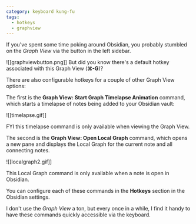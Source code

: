 ```yaml
---
category: keyboard kung-fu
tags:
  - hotkeys
  - graphview
---
```

If you've spent some time poking around Obsidian, you probably stumbled on the _Graph View_ via the button in the left sidebar.

![[graphviewbutton.png]]
But did you know there's a default hotkey associated with this Graph View (**⌘-G**)?

There are also configurable hotkeys for a couple of other Graph View options:

The first is the **Graph View: Start Graph Timelapse Animation** command, which starts a timelapse of notes being added to your Obsidian vault:

![[timelapse.gif]]

FYI this timelapse command is only available when viewing the Graph View.

The second is the **Graph View: Open Local Graph** command, which opens a new pane and displays the Local Graph for the current note and all connecting notes.

![[localgraph2.gif]]

This Local Graph command is only available when a note is open in Obsidian.

You can configure each of these commands in the **Hotkeys** section in the Obsidian settings.

I don't use the _Graph View_ a ton, but every once in a while, I find it handy to have these commands quickly accessible via the keyboard.